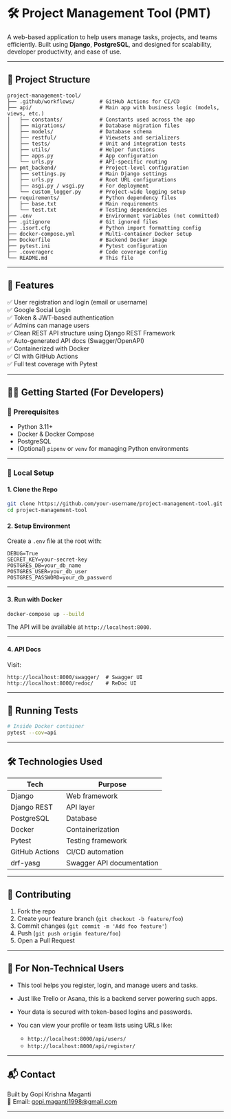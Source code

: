 # 🛠️ Project Management Tool (PMT)

A web-based application to help users manage tasks, projects, and teams efficiently. Built using **Django**, **PostgreSQL**, and designed for scalability, developer productivity, and ease of use.

---

## 📁 Project Structure

```
project-management-tool/
├── .github/workflows/        # GitHub Actions for CI/CD
├── api/                      # Main app with business logic (models, views, etc.)
│   ├── constants/            # Constants used across the app
│   ├── migrations/           # Database migration files
│   ├── models/               # Database schema
│   ├── restful/              # Viewsets and serializers
│   ├── tests/                # Unit and integration tests
│   ├── utils/                # Helper functions
│   ├── apps.py               # App configuration
│   └── urls.py               # API-specific routing
├── pmt_backend/              # Project-level configuration
│   ├── settings.py           # Main Django settings
│   ├── urls.py               # Root URL configurations
│   ├── asgi.py / wsgi.py     # For deployment
│   └── custom_logger.py      # Project-wide logging setup
├── requirements/             # Python dependency files
│   ├── base.txt              # Main requirements
│   └── test.txt              # Testing dependencies
├── .env                      # Environment variables (not committed)
├── .gitignore                # Git ignored files
├── .isort.cfg                # Python import formatting config
├── docker-compose.yml        # Multi-container Docker setup
├── Dockerfile                # Backend Docker image
├── pytest.ini                # Pytest configuration
├── .coveragerc               # Code coverage config
└── README.md                 # This file
```

---

## 🚀 Features

✅ User registration and login (email or username)  
✅ Google Social Login  
✅ Token & JWT-based authentication  
✅ Admins can manage users  
✅ Clean REST API structure using Django REST Framework  
✅ Auto-generated API docs (Swagger/OpenAPI)  
✅ Containerized with Docker  
✅ CI with GitHub Actions  
✅ Full test coverage with Pytest  

---

## 🧑‍💻 Getting Started (For Developers)

### 🧰 Prerequisites

- Python 3.11+
- Docker & Docker Compose
- PostgreSQL
- (Optional) `pipenv` or `venv` for managing Python environments

---

### 🔧 Local Setup

#### 1. Clone the Repo

```bash
git clone https://github.com/your-username/project-management-tool.git
cd project-management-tool
```

#### 2. Setup Environment

Create a `.env` file at the root with:

```env
DEBUG=True
SECRET_KEY=your-secret-key
POSTGRES_DB=your_db_name
POSTGRES_USER=your_db_user
POSTGRES_PASSWORD=your_db_password
```

---

#### 3. Run with Docker

```bash
docker-compose up --build
```

The API will be available at `http://localhost:8000`.

---

#### 4. API Docs

Visit:

```url
http://localhost:8000/swagger/  # Swagger UI
http://localhost:8000/redoc/    # ReDoc UI
```

---

## 🧪 Running Tests

```bash
# Inside Docker container
pytest --cov=api
```

---

## 🛠 Technologies Used

| Tech            | Purpose                             |
|----------------|-------------------------------------|
| Django          | Web framework                      |
| Django REST     | API layer                          |
| PostgreSQL      | Database                           |
| Docker          | Containerization                   |
| Pytest          | Testing framework                  |
| GitHub Actions  | CI/CD automation                   |
| drf-yasg        | Swagger API documentation          |

---

## 🤝 Contributing

1. Fork the repo
2. Create your feature branch (`git checkout -b feature/foo`)
3. Commit changes (`git commit -m 'Add foo feature'`)
4. Push (`git push origin feature/foo`)
5. Open a Pull Request

---

## 🧠 For Non-Technical Users

- This tool helps you register, login, and manage users and tasks.
- Just like Trello or Asana, this is a backend server powering such apps.
- Your data is secured with token-based logins and passwords.
- You can view your profile or team lists using URLs like:

  - `http://localhost:8000/api/users/`
  - `http://localhost:8000/api/register/`

---

## 📬 Contact

Built by Gopi Krishna Maganti  
📧 Email: gopi.maganti1998@gmail.com

---
